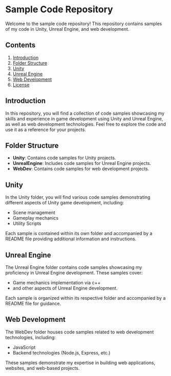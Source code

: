 # Sample Code Repository

Welcome to the sample code repository! This repository contains samples of my code in Unity, Unreal Engine, and web development.

## Contents

1. [Introduction](#introduction)
2. [Folder Structure](#folder-structure)
3. [Unity](#unity)
4. [Unreal Engine](#unreal-engine)
5. [Web Development](#web-development)
6. [License](#license)

## Introduction

In this repository, you will find a collection of code samples showcasing my skills and experience in game development using Unity and Unreal Engine, as well as web development technologies. Feel free to explore the code and use it as a reference for your projects.

## Folder Structure

- **Unity**: Contains code samples for Unity projects.
- **UnrealEngine**: Includes code samples for Unreal Engine projects.
- **WebDev**: Contains code samples for web development projects.

## Unity

In the Unity folder, you will find various code samples demonstrating different aspects of Unity game development, including:

- Scene management
- Gameplay mechanics
- Utility Scripts

Each sample is contained within its own folder and accompanied by a README file providing additional information and instructions.

## Unreal Engine

The Unreal Engine folder contains code samples showcasing my proficiency in Unreal Engine development. These samples cover:

- Game mechanics implementation via c++
- and other aspects of Unreal Engine development.

Each sample is organized within its respective folder and accompanied by a README file for guidance.

## Web Development

The WebDev folder houses code samples related to web development technologies, including:

- JavaScript
- Backend technologies (Node.js, Express, etc.)

These samples demonstrate my expertise in building web applications, websites, and web-based projects.
